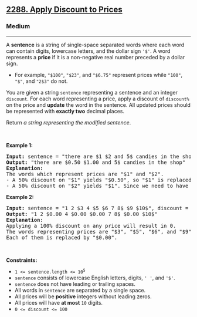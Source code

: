 <h2><a href="https://leetcode.com/problems/apply-discount-to-prices/">2288. Apply Discount to Prices</a></h2><h3>Medium</h3><hr><div><p>A <strong>sentence</strong> is a string of single-space separated words where each word can contain digits, lowercase letters, and the dollar sign <code>'$'</code>. A word represents a <strong>price</strong> if it is a non-negative real number preceded by a dollar sign.</p>

<ul>
	<li>For example, <code>"$100"</code>, <code>"$23"</code>, and <code>"$6.75"</code> represent prices while <code>"100"</code>, <code>"$"</code>, and <code>"2$3"</code> do not.</li>
</ul>

<p>You are given a string <code>sentence</code> representing a sentence and an integer <code>discount</code>. For each word representing a price, apply a discount of <code>discount%</code> on the price and <strong>update</strong> the word in the sentence. All updated prices should be represented with <strong>exactly two</strong> decimal places.</p>

<p>Return <em>a string representing the modified sentence</em>.</p>

<p>&nbsp;</p>
<p><strong>Example 1:</strong></p>

<pre style="position: relative;"><strong>Input:</strong> sentence = "there are $1 $2 and 5$ candies in the shop", discount = 50
<strong>Output:</strong> "there are $0.50 $1.00 and 5$ candies in the shop"
<strong>Explanation:</strong> 
The words which represent prices are "$1" and "$2". 
- A 50% discount on "$1" yields "$0.50", so "$1" is replaced by "$0.50".
- A 50% discount on "$2" yields "$1". Since we need to have exactly 2 decimal places after a price, we replace "$2" with "$1.00".
<div class="open_grepper_editor" title="Edit &amp; Save To Grepper"></div></pre>

<p><strong>Example 2:</strong></p>

<pre style="position: relative;"><strong>Input:</strong> sentence = "1 2 $3 4 $5 $6 7 8$ $9 $10$", discount = 100
<strong>Output:</strong> "1 2 $0.00 4 $0.00 $0.00 7 8$ $0.00 $10$"
<strong>Explanation:</strong> 
Applying a 100% discount on any price will result in 0.
The words representing prices are "$3", "$5", "$6", and "$9".
Each of them is replaced by "$0.00".
<div class="open_grepper_editor" title="Edit &amp; Save To Grepper"></div></pre>

<p>&nbsp;</p>
<p><strong>Constraints:</strong></p>

<ul>
	<li><code>1 &lt;= sentence.length &lt;= 10<sup>5</sup></code></li>
	<li><code>sentence</code> consists of lowercase English letters, digits, <code>' '</code>, and <code>'$'</code>.</li>
	<li><code>sentence</code> does not have leading or trailing spaces.</li>
	<li>All words in <code>sentence</code> are separated by a single space.</li>
	<li>All prices will be <strong>positive</strong> integers without leading zeros.</li>
	<li>All prices will have <strong>at most</strong> <code>10</code> digits.</li>
	<li><code>0 &lt;= discount &lt;= 100</code></li>
</ul>
</div>